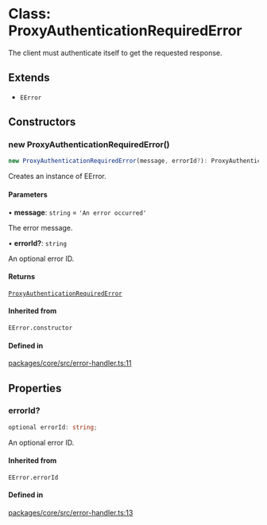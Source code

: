 # Class: ProxyAuthenticationRequiredError

The client must authenticate itself to get the requested response.

## Extends

- `EError`

## Constructors

### new ProxyAuthenticationRequiredError()

```ts
new ProxyAuthenticationRequiredError(message, errorId?): ProxyAuthenticationRequiredError
```

Creates an instance of EError.

#### Parameters

• **message**: `string` = `'An error occurred'`

The error message.

• **errorId?**: `string`

An optional error ID.

#### Returns

[`ProxyAuthenticationRequiredError`](ProxyAuthenticationRequiredError.md)

#### Inherited from

`EError.constructor`

#### Defined in

[packages/core/src/error-handler.ts:11](https://github.com/vramework/vramework/blob/effbb4c429219b23928f1b1f0fcdb2fd3899355c/packages/core/src/error-handler.ts#L11)

## Properties

### errorId?

```ts
optional errorId: string;
```

An optional error ID.

#### Inherited from

`EError.errorId`

#### Defined in

[packages/core/src/error-handler.ts:13](https://github.com/vramework/vramework/blob/effbb4c429219b23928f1b1f0fcdb2fd3899355c/packages/core/src/error-handler.ts#L13)
